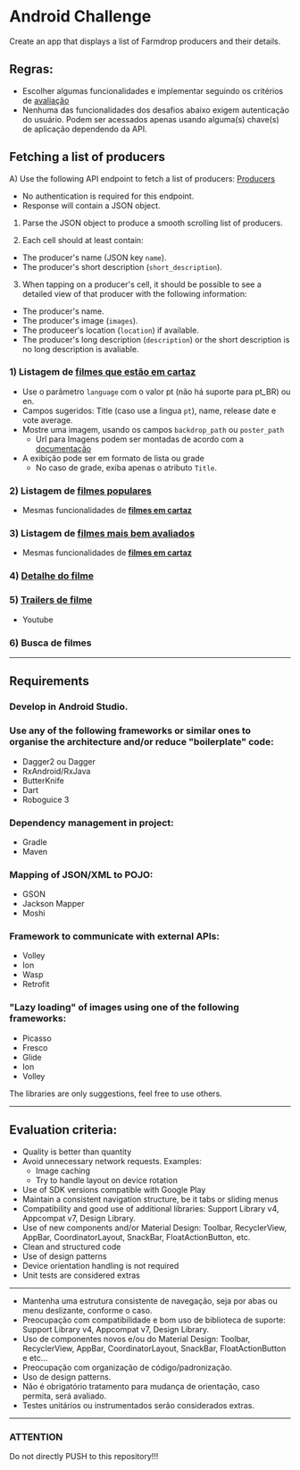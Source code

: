 # Android Challenge

Create an app that displays a list of Farmdrop producers and their details.

## Regras:
- Escolher algumas funcionalidades e implementar seguindo os critérios de [avaliação](#criterios_avaliacao)
- Nenhuma das funcionalidades dos desafios abaixo exigem autenticação do usuário. Podem ser acessados apenas usando alguma(s) chave(s) de aplicação dependendo da API.

## Fetching a list of producers

A) Use the following API endpoint to fetch a list of producers: [Producers](https://fd-v5-api-release.herokuapp.com/2/producers)
- No authentication is required for this endpoint.
- Response will contain a JSON object.

1) Parse the JSON object to produce a smooth scrolling list of producers.

2) Each cell should at least contain:
- The producer's name (JSON key `name`).
- The producer's short description (`short_description`).

3) When tapping on a producer's cell, it should be possible to see a detailed view of that producer with the following information:
- The producer's name.
- The producer's image (`images`).
- The produceer's location (`location`) if available.
- The producer's long description (`description`) or the short description is no long description is avaliable.


### <a name="filmes_cartaz" />1) Listagem de [filmes que estão em cartaz](http://docs.themoviedb.apiary.io/#reference/movies/now_playing)
- Use o parâmetro `language` com o valor pt (não há suporte para pt_BR) ou en.
- Campos sugeridos: Title (caso use a lingua `pt`), name, release date e vote average.
- Mostre uma imagem, usando os campos `backdrop_path` ou `poster_path`
    - Url para Imagens podem ser montadas de acordo com a [documentação](http://docs.themoviedb.apiary.io/#introduction/configuration)
- A exibição pode ser em formato de lista ou grade
    - No caso de grade, exiba apenas o atributo `Title`.

### 2) Listagem de [filmes populares](http://docs.themoviedb.apiary.io/#reference/movies/moviepopular)
- Mesmas funcionalidades de [__filmes em cartaz__](#filmes_cartaz)

### 3) Listagem de [filmes mais bem avaliados](http://docs.themoviedb.apiary.io/#reference/movies/movietoprated)
- Mesmas funcionalidades de [__filmes em cartaz__](#filmes_cartaz)

### 4) [Detalhe do filme](http://docs.themoviedb.apiary.io/#reference/movies/movieid)

### 5) [Trailers de filme](http://docs.themoviedb.apiary.io/#reference/movies/movieidvideos)
- Youtube

### 6) Busca de filmes

*****

## Requirements

### Develop in Android Studio.

### Use any of the following frameworks or similar ones to organise the architecture and/or reduce "boilerplate" code:
- Dagger2 ou Dagger
- RxAndroid/RxJava
- ButterKnife
- Dart
- Roboguice 3

### Dependency management in project:
- Gradle
- Maven

### Mapping of JSON/XML to POJO:
- GSON
- Jackson Mapper
- Moshi

### Framework to communicate with external APIs:
- Volley
- Ion
- Wasp
- Retrofit

### "Lazy loading" of images using one of the following frameworks:
- Picasso
- Fresco
- Glide
- Ion
- Volley

The libraries are only suggestions, feel free to use others.

*****

## <a name="criterios_avaliacao"/>Evaluation criteria:

- Quality is better than quantity
- Avoid unnecessary network requests. Examples:
    - Image caching
    - Try to handle layout on device rotation
- Use of SDK versions compatible with Google Play
- Maintain a consistent navigation structure, be it tabs or sliding menus
- Compatibility and good use of additional libraries: Support Library v4, Appcompat v7, Design Library.
- Use of new components and/or Material Design: Toolbar, RecyclerView, AppBar, CoordinatorLayout, SnackBar, FloatActionButton, etc.
- Clean and structured code
- Use of design patterns
- Device orientation handling is not required
- Unit tests are considered extras

-----

- Mantenha uma estrutura consistente de navegação, seja por abas ou menu deslizante, conforme o caso.
- Preocupação com compatibilidade e bom uso de biblioteca de suporte: Support Library v4, Appcompat v7, Design Library.
- Uso de componentes novos e/ou do Material Design: Toolbar, RecyclerView, AppBar, CoordinatorLayout, SnackBar, FloatActionButton e etc...
- Preocupação com organização de código/padronização.
- Uso de design patterns.
- Não é obrigatório tratamento para mudança de orientação, caso permita, será avaliado.
- Testes unitários ou instrumentados serão considerados extras.

*****

### **ATTENTION** ###

Do not directly PUSH to this repository!!!

